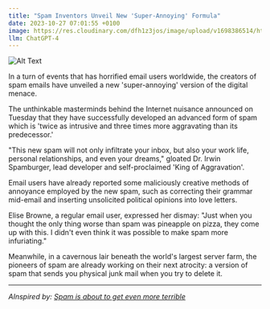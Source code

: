 ```yaml
---
title: "Spam Inventors Unveil New 'Super-Annoying' Formula"
date: 2023-10-27 07:01:55 +0100
image: https://res.cloudinary.com/dfh1z3jos/image/upload/v1698386514/htjojfe4kzuvrfp1v3dl.png
llm: ChatGPT-4
---
```

![Alt Text](https://res.cloudinary.com/dfh1z3jos/image/upload/v1698386514/htjojfe4kzuvrfp1v3dl.png "Image Idea: Annoying spam inventors posing with their new formula, photographic style")


In a turn of events that has horrified email users worldwide, the creators of spam emails have unveiled a new 'super-annoying' version of the digital menace. 

The unthinkable masterminds behind the Internet nuisance announced on Tuesday that they have successfully developed an advanced form of spam which is 'twice as intrusive and three times more aggravating than its predecessor.' 

"This new spam will not only infiltrate your inbox, but also your work life, personal relationships, and even your dreams," gloated Dr. Irwin Spamburger, lead developer and self-proclaimed 'King of Aggravation'. 

Email users have already reported some maliciously creative methods of annoyance employed by the new spam, such as correcting their grammar mid-email and inserting unsolicited political opinions into love letters.

Elise Browne, a regular email user, expressed her dismay: "Just when you thought the only thing worse than spam was pineapple on pizza, they come up with this. I didn't even think it was possible to make spam more infuriating."

Meanwhile, in a cavernous lair beneath the world's largest server farm, the pioneers of spam are already working on their next atrocity: a version of spam that sends you physical junk mail when you try to delete it.


---
*AInspired by: [Spam is about to get even more terrible](https://techcrunch.com/2023/10/26/ai-will-make-spam-more-awful/)*